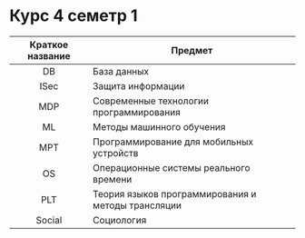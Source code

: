 # Курс 4 семетр 1

| Краткое название | Предмет                                            |
| :--------------: | -------------------------------------------------- |
|        DB        | База данных                                        |
|       ISec       | Защита информации                                  |
|       MDP        | Современные технологии программирования            |
|        ML        | Методы машинного обучения                          |
|       MPT        | Программирование для мобильных устройств           |
|        OS        | Операционные системы реального времени             |
|       PLT        | Теория языков программирования и методы трансляции |
|      Social      | Социология                                         |
